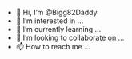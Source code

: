 - 👋 Hi, I’m @Bigg82Daddy
- 👀 I’m interested in ...
- 🌱 I’m currently learning ...
- 💞️ I’m looking to collaborate on ...
- 📫 How to reach me ...

<!---
Bigg82Daddy/Bigg82Daddy is a ✨ special ✨ repository because its `README.md` (this file) appears on your GitHub profile.
You can click the Preview link to take a look at your changes.
--->

